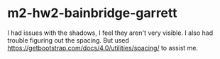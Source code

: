 # m2-hw2-bainbridge-garrett
I had issues with the shadows, I feel they aren't very visible.
I also had trouble figuring out the spacing. But used https://getbootstrap.com/docs/4.0/utilities/spacing/ to assist me.
